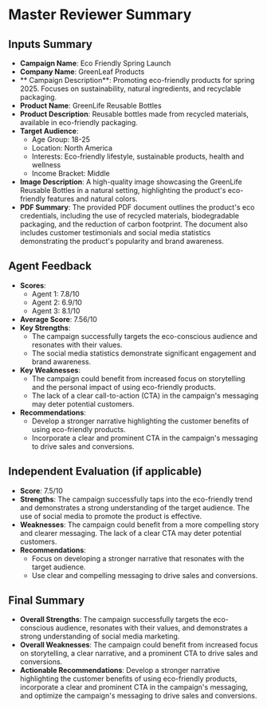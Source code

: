 # Master Reviewer Summary

## Inputs Summary
- **Campaign Name**: Eco Friendly Spring Launch
- **Company Name**: GreenLeaf Products
- ** Campaign Description**: Promoting eco-friendly products for spring 2025. Focuses on sustainability, natural ingredients, and recyclable packaging.
- **Product Name**: GreenLife Reusable Bottles
- **Product Description**: Reusable bottles made from recycled materials, available in eco-friendly packaging.
- **Target Audience**:
    - Age Group: 18-25
    - Location: North America
    - Interests: Eco-friendly lifestyle, sustainable products, health and wellness
    - Income Bracket: Middle
- **Image Description**: A high-quality image showcasing the GreenLife Reusable Bottles in a natural setting, highlighting the product's eco-friendly features and natural colors.
- **PDF Summary**: The provided PDF document outlines the product's eco credentials, including the use of recycled materials, biodegradable packaging, and the reduction of carbon footprint. The document also includes customer testimonials and social media statistics demonstrating the product's popularity and brand awareness.

## Agent Feedback
- **Scores**:
    - Agent 1: 7.8/10
    - Agent 2: 6.9/10
    - Agent 3: 8.1/10
- **Average Score**: 7.56/10
- **Key Strengths**:
    - The campaign successfully targets the eco-conscious audience and resonates with their values.
    - The social media statistics demonstrate significant engagement and brand awareness.
- **Key Weaknesses**:
    - The campaign could benefit from increased focus on storytelling and the personal impact of using eco-friendly products.
    - The lack of a clear call-to-action (CTA) in the campaign's messaging may deter potential customers.
- **Recommendations**:
    - Develop a stronger narrative highlighting the customer benefits of using eco-friendly products.
    - Incorporate a clear and prominent CTA in the campaign's messaging to drive sales and conversions.

## Independent Evaluation (if applicable)
- **Score**: 7.5/10
- **Strengths**: The campaign successfully taps into the eco-friendly trend and demonstrates a strong understanding of the target audience. The use of social media to promote the product is effective.
- **Weaknesses**: The campaign could benefit from a more compelling story and clearer messaging. The lack of a clear CTA may deter potential customers.
- **Recommendations**:
    - Focus on developing a stronger narrative that resonates with the target audience.
    - Use clear and compelling messaging to drive sales and conversions.

## Final Summary
- **Overall Strengths**: The campaign successfully targets the eco-conscious audience, resonates with their values, and demonstrates a strong understanding of social media marketing.
- **Overall Weaknesses**: The campaign could benefit from increased focus on storytelling, a clear narrative, and a prominent CTA to drive sales and conversions.
- **Actionable Recommendations**: Develop a stronger narrative highlighting the customer benefits of using eco-friendly products, incorporate a clear and prominent CTA in the campaign's messaging, and optimize the campaign's messaging to drive sales and conversions.